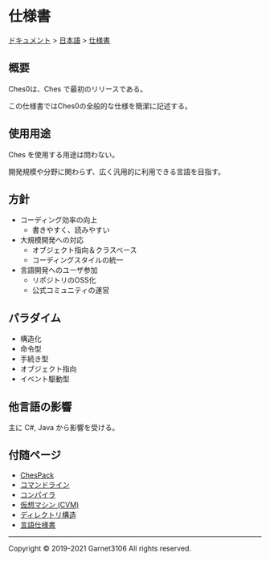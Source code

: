 # 仕様書

[ドキュメント](../../index.md) > [日本語](../index.md) > [仕様書](./index.md)

## 概要

Ches0は、Ches で最初のリリースである。

この仕様書ではChes0の全般的な仕様を簡潔に記述する。

## 使用用途

Ches を使用する用途は問わない。

開発規模や分野に関わらず、広く汎用的に利用できる言語を目指す。

## 方針

- コーディング効率の向上
    - 書きやすく、読みやすい
- 大規模開発への対応
    - オブジェクト指向＆クラスベース
    - コーディングスタイルの統一
- 言語開発へのユーザ参加
    - リポジトリのOSS化
    - 公式コミュニティの運営

## パラダイム

- 構造化
- 命令型
- 手続き型
- オブジェクト指向
- イベント駆動型

## 他言語の影響

主に C#, Java から影響を受ける。

## 付随ページ

- [ChesPack](./chespacks/index.md)
- [コマンドライン](./cmdline/index.md)
- [コンパイラ](./compiler/index.md)
- [仮想マシン (CVM)](./cvm/index.md)
- [ディレクトリ構造](./dirstruct/index.md)
- [言語仕様書](./lang/index.md)

---

Copyright © 2019-2021 Garnet3106 All rights reserved.
